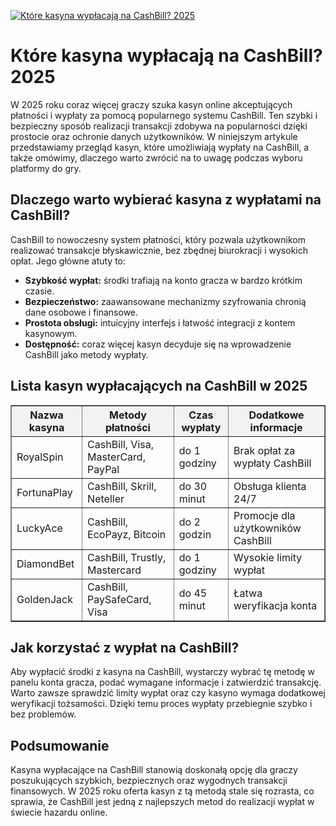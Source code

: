 [![Które kasyna wypłacają na CashBill? 2025](https://123-caf.pages.dev/gitsignup.png)](https://vrmoo.ru/Bt82HjjY)

<h1>Które kasyna wypłacają na CashBill? 2025</h1> <p>W 2025 roku coraz więcej graczy szuka kasyn online akceptujących płatności i wypłaty za pomocą popularnego systemu CashBill. Ten szybki i bezpieczny sposób realizacji transakcji zdobywa na popularności dzięki prostocie oraz ochronie danych użytkowników. W niniejszym artykule przedstawiamy przegląd kasyn, które umożliwiają wypłaty na CashBill, a także omówimy, dlaczego warto zwrócić na to uwagę podczas wyboru platformy do gry.</p>  <h2>Dlaczego warto wybierać kasyna z wypłatami na CashBill?</h2> <p>CashBill to nowoczesny system płatności, który pozwala użytkownikom realizować transakcje błyskawicznie, bez zbędnej biurokracji i wysokich opłat. Jego główne atuty to:</p> <ul>   <li><strong>Szybkość wypłat:</strong> środki trafiają na konto gracza w bardzo krótkim czasie.</li>   <li><strong>Bezpieczeństwo:</strong> zaawansowane mechanizmy szyfrowania chronią dane osobowe i finansowe.</li>   <li><strong>Prostota obsługi:</strong> intuicyjny interfejs i łatwość integracji z kontem kasynowym.</li>   <li><strong>Dostępność:</strong> coraz więcej kasyn decyduje się na wprowadzenie CashBill jako metody wypłaty.</li> </ul>  <h2>Lista kasyn wypłacających na CashBill w 2025</h2> <table border="1" cellpadding="8" cellspacing="0" style="border-collapse: collapse; width: 100%;">   <thead>     <tr style="background-color: #f2f2f2;">       <th>Nazwa kasyna</th>       <th>Metody płatności</th>       <th>Czas wypłaty</th>       <th>Dodatkowe informacje</th>     </tr>   </thead>   <tbody>     <tr>       <td>RoyalSpin</td>       <td>CashBill, Visa, MasterCard, PayPal</td>       <td>do 1 godziny</td>       <td>Brak opłat za wypłaty CashBill</td>     </tr>     <tr>       <td>FortunaPlay</td>       <td>CashBill, Skrill, Neteller</td>       <td>do 30 minut</td>       <td>Obsługa klienta 24/7</td>     </tr>     <tr>       <td>LuckyAce</td>       <td>CashBill, EcoPayz, Bitcoin</td>       <td>do 2 godzin</td>       <td>Promocje dla użytkowników CashBill</td>     </tr>     <tr>       <td>DiamondBet</td>       <td>CashBill, Trustly, Mastercard</td>       <td>do 1 godziny</td>       <td>Wysokie limity wypłat</td>     </tr>     <tr>       <td>GoldenJack</td>       <td>CashBill, PaySafeCard, Visa</td>       <td>do 45 minut</td>       <td>Łatwa weryfikacja konta</td>     </tr>   </tbody> </table>  <h2>Jak korzystać z wypłat na CashBill?</h2> <p>Aby wypłacić środki z kasyna na CashBill, wystarczy wybrać tę metodę w panelu konta gracza, podać wymagane informacje i zatwierdzić transakcję. Warto zawsze sprawdzić limity wypłat oraz czy kasyno wymaga dodatkowej weryfikacji tożsamości. Dzięki temu proces wypłaty przebiegnie szybko i bez problemów.</p>  <h2>Podsumowanie</h2> <p>Kasyna wypłacające na CashBill stanowią doskonałą opcję dla graczy poszukujących szybkich, bezpiecznych oraz wygodnych transakcji finansowych. W 2025 roku oferta kasyn z tą metodą stale się rozrasta, co sprawia, że CashBill jest jedną z najlepszych metod do realizacji wypłat w świecie hazardu online.</p>